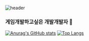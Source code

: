 ![header](https://capsule-render.vercel.app/api?type=wave&color=auto&height=300&section=header&%20render&fontSize=90)
### 게임개발하고싶은 개발개발자 👋
[![Anurag's GitHub stats](https://github-readme-stats.vercel.app/api?username=naeun0203)](https://github.com/anuraghazra/github-readme-stats)
[![Top Langs](https://github-readme-stats.vercel.app/api/top-langs/?username=naeun0203&layout=compact)](https://github.com/naeun0203/github-readme-stats)
<!--
**naeun0203/naeun0203** is a ✨ _special_ ✨ repository because its `README.md` (this file) appears on your GitHub profile.

Here are some ideas to get you started:

- 🔭 I’m currently working on ...
- 🌱 I’m currently learning ...
- 👯 I’m looking to collaborate on ...
- 🤔 I’m looking for help with ...
- 💬 Ask me about ...
- 📫 How to reach me: ...
- 😄 Pronouns: ...
- ⚡ Fun fact: ...
-->
